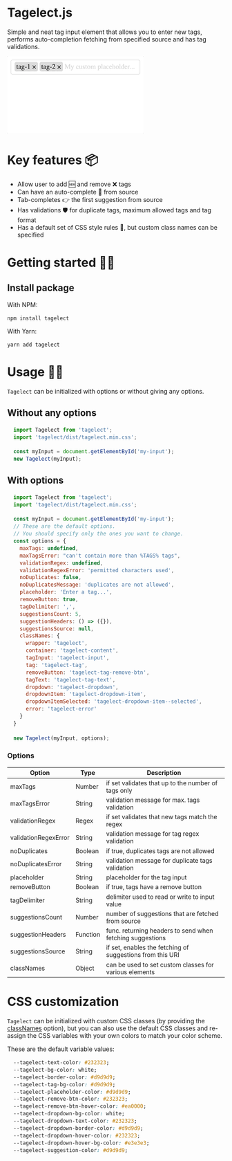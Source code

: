 # Tagelect.js

Simple and neat tag input element that allows you to enter new tags,
performs auto-completion fetching from specified source and has tag validations.

![](example.gif)

# Key features 📦
* Allow user to add 🆕 and remove ❌ tags
* Can have an auto-complete 🔎 from source
* Tab-completes 👉 the first suggestion from source
* Has validations 🛡 for duplicate tags, maximum allowed tags and tag format
* Has a default set of CSS style rules 🎨, but custom class names can be specified

# Getting started 🏄‍♀️

## Install package

With NPM:
```shell
npm install tagelect
```

With Yarn:
```shell
yarn add tagelect
```

# Usage 🕵️‍♀️

`Tagelect` can be initialized with options or without giving any options.

## Without any options
```javascript
  import Tagelect from 'tagelect';
  import 'tagelect/dist/tagelect.min.css';

  const myInput = document.getElementById('my-input');
  new Tagelect(myInput);
```

## With options
```javascript
  import Tagelect from 'tagelect';
  import 'tagelect/dist/tagelect.min.css';

  const myInput = document.getElementById('my-input');
  // These are the default options.
  // You should specify only the ones you want to change.
  const options = {
    maxTags: undefined,
    maxTagsError: "can't contain more than %TAGS% tags",
    validationRegex: undefined,
    validationRegexError: 'permitted characters used',
    noDuplicates: false,
    noDuplicatesMessage: 'duplicates are not allowed',
    placeholder: 'Enter a tag...',
    removeButton: true,
    tagDelimiter: ',',
    suggestionsCount: 5,
    suggestionHeaders: () => ({}),
    suggestionsSource: null,
    classNames: {
      wrapper: 'tagelect',
      container: 'tagelect-content',
      tagInput: 'tagelect-input',
      tag: 'tagelect-tag',
      removeButton: 'tagelect-tag-remove-btn',
      tagText: 'tagelect-tag-text',
      dropdown: 'tagelect-dropdown',
      dropdownItem: 'tagelect-dropdown-item',
      dropdownItemSelected: 'tagelect-dropdown-item--selected',
      error: 'tagelect-error'
    }
  }

  new Tagelect(myInput, options);
```

### Options
| Option               | Type     | Description                                               |
| -------------------- | -------- | --------------------------------------------------------- |
| maxTags              | Number   | if set validates that up to the number of tags only       |
| maxTagsError         | String   | validation message for max. tags validation               |
| validationRegex      | Regex    | if set validates that new tags match the regex            |
| validationRegexError | String   | validation message for tag regex validation               |
| noDuplicates         | Boolean  | if true, duplicates tags are not allowed                  |
| noDuplicatesError    | String   | validation message for duplicate tags validation          |
| placeholder          | String   | placeholder for the tag input                             |
| removeButton         | Boolean  | if true, tags have a remove button                        |
| tagDelimiter         | String   | delimiter used to read or write to input value            |
| suggestionsCount     | Number   | number of suggestions that are fetched from source        |
| suggestionHeaders    | Function | func. returning headers to send when fetching suggestions |
| suggestionsSource    | String   | if set, enables the fetching of suggestions from this URI |
| classNames           | Object   | can be used to set custom classes for various elements    |

# CSS customization

`Tagelect` can be initialized with custom CSS classes (by providing the [classNames](#with-options) option),
but you can also use the default CSS classes and re-assign the CSS variables with your own colors to match your color scheme.

These are the default variable values:

```css
  --tagelect-text-color: #232323;
  --tagelect-bg-color: white;
  --tagelect-border-color: #d9d9d9;
  --tagelect-tag-bg-color: #d9d9d9;
  --tagelect-placeholder-color: #d9d9d9;
  --tagelect-remove-btn-color: #232323;
  --tagelect-remove-btn-hover-color: #ea0000;
  --tagelect-dropdown-bg-color: white;
  --tagelect-dropdown-text-color: #232323;
  --tagelect-dropdown-border-color: #d9d9d9;
  --tagelect-dropdown-hover-color: #232323;
  --tagelect-dropdown-hover-bg-color: #e3e3e3;
  --tagelect-suggestion-color: #d9d9d9;
```
